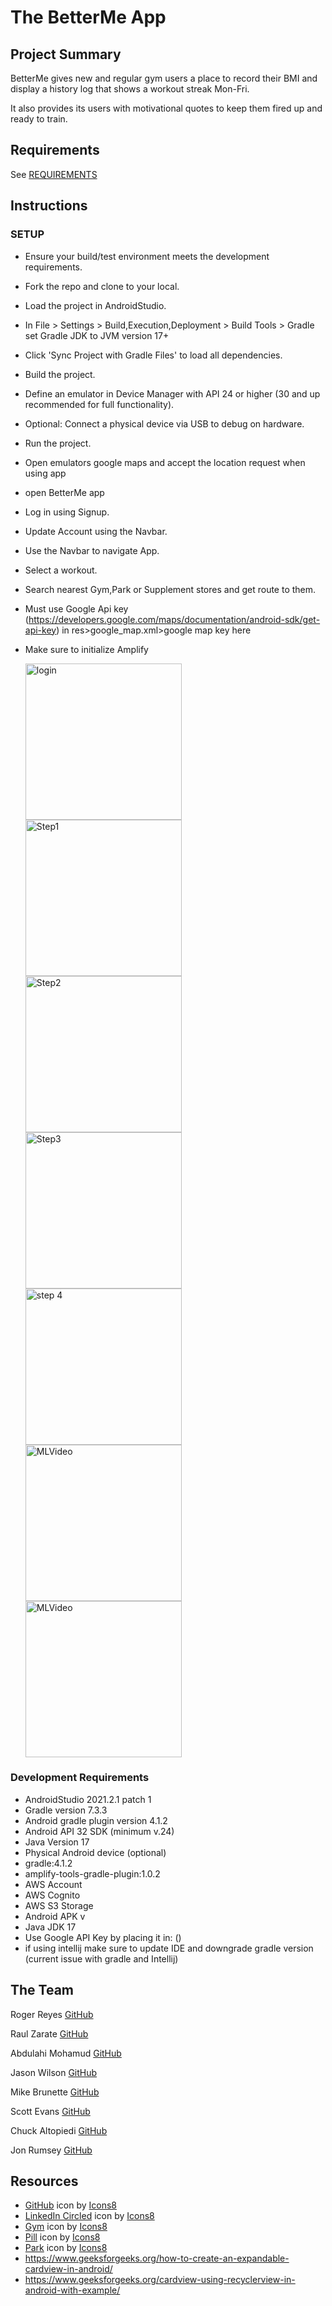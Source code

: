 # The BetterMe App

## Project Summary

BetterMe gives new and regular gym users a place to record their BMI and display a history log that shows a workout streak Mon-Fri.

It also provides its users with motivational quotes to keep them fired up and ready to train.

## Requirements

See [REQUIREMENTS](./REQUIREMENTS.md)

## Instructions

### SETUP

- Ensure your build/test environment meets the development requirements.
- Fork the repo and clone to your local.
- Load the project in AndroidStudio.
- In File > Settings > Build,Execution,Deployment > Build Tools > Gradle set Gradle JDK to JVM version 17+
- Click 'Sync Project with Gradle Files' to load all dependencies.
- Build the project. 
- Define an emulator in Device Manager with API 24 or higher (30 and up recommended for full functionality). 
- Optional: Connect a physical device via USB to debug on hardware.
- Run the project.
- Open emulators google maps and accept the location request when using app
- open BetterMe app
- Log in using Signup.
- Update Account using the Navbar.
- Use the Navbar to navigate App.
- Select a workout.
- Search nearest Gym,Park or Supplement stores and get route to them. 
- Must use Google Api key (https://developers.google.com/maps/documentation/android-sdk/get-api-key) in res>google_map.xml><string name="google_map_key" templateMergeStrategy="preserver" translatable="false">google map key here</string>
- Make sure to initialize Amplify

  <img src="Public/loginvideo.gif" alt="login" width="250">
  <img src="Public/signup.png" alt="Step1" width="250">
  <img src="Public/updateinfo.JPG" alt="Step2" width="250">
  <img src="Public/selectworkout.png" alt="Step3" width="250">
  <img src="Public/img.png" alt="step 4" width="250">
  <img src="Public/smartspotter.png" alt="MLVideo" width="250">
  <img src="Public/squatreps.gif" alt="MLVideo" width="250">
      

### Development Requirements

- AndroidStudio 2021.2.1 patch 1
- Gradle version 7.3.3
- Android gradle plugin version 4.1.2
- Android API 32 SDK (minimum v.24)
- Java Version 17
- Physical Android device (optional)
- gradle:4.1.2
- amplify-tools-gradle-plugin:1.0.2
- AWS Account
- AWS Cognito
- AWS S3 Storage
- Android APK v
- Java JDK 17
- Use Google API Key by placing it in: ()
- if using intellij make sure to update IDE and downgrade gradle version (current issue with gradle and Intellij)

## The Team

Roger Reyes [GitHub](https://github.com/RogerMReyes)

Raul Zarate [GitHub](https://github.com/zaratr)

Abdulahi Mohamud [GitHub](https://github.com/AbdulahiMohamud)

Jason Wilson [GitHub](https://github.com/WilsonJhub)

Mike Brunette [GitHub](https://github.com/mcbrunette33) 

Scott Evans [GitHub](https://github.com/mScottEvans)

Chuck Altopiedi [GitHub](https://github.com/ChuckAlto)

Jon Rumsey [GitHub](https://github.com/nojronatron)

## Resources
- <a target="_blank" href="https://icons8.com/icon/v551nqGeHhGn/github">GitHub</a> icon by <a target="_blank" href="https://icons8.com">Icons8</a>
- <a target="_blank" href="https://icons8.com/icon/UyatB5WgOdeP/linkedin-circled">LinkedIn Circled</a> icon by <a target="_blank" href="https://icons8.com">Icons8</a>
- <a target="_blank" href="https://icons8.com/icon/ZvjnlgX9t1tb/gym">Gym</a> icon by <a target="_blank" href="https://icons8.com">Icons8</a>
- <a target="_blank" href="https://icons8.com/icon/i8S0UHJ4f47y/pill">Pill</a> icon by <a target="_blank" href="https://icons8.com">Icons8</a>
- <a target="_blank" href="https://icons8.com/icon/j0vWxQ4slW7i/park">Park</a> icon by <a target="_blank" href="https://icons8.com">Icons8</a>
- https://www.geeksforgeeks.org/how-to-create-an-expandable-cardview-in-android/
- https://www.geeksforgeeks.org/cardview-using-recyclerview-in-android-with-example/